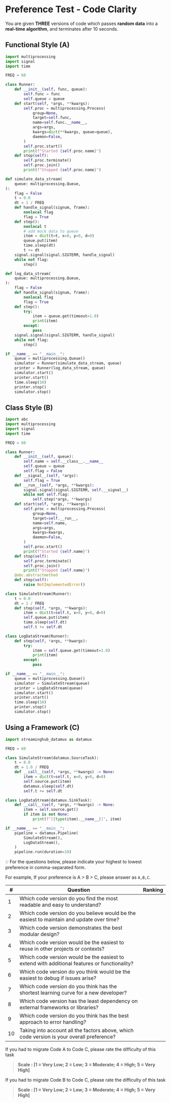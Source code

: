 # Preference Test - Code Clarity

You are given **THREE** versions of code which passes **random data** into a **real-time algorithm**, and terminates after 10 seconds.

## Functional Style (A)

```python
import multiprocessing
import signal
import time

FREQ = 60

class Runner:
    def __init__(self, func, queue):
        self.func = func
        self.queue = queue
    def start(self, *args, **kwargs):
        self.proc = multiprocessing.Process(
            group=None,
            target=self.func,
            name=self.func.__name__,
            args=args,
            kwargs=dict(**kwargs, queue=queue),
            daemon=False,
        )
        self.proc.start()
        print(f"Started {self.proc.name}")
    def stop(self):
        self.proc.terminate()
        self.proc.join()
        print(f"Stopped {self.proc.name}")

def simulate_data_stream(
    queue: multiprocessing.Queue,
):
    flag = False
    t = 0.0
    dt = 1 / FREQ
    def handle_signal(signum, frame):
        nonlocal flag
        flag = True
    def step():
        nonlocal t
        # add mock data to queue
        item = dict(t=t, x=0, y=0, d=0)
        queue.put(item)
        time.sleep(dt)
        t += dt
    signal.signal(signal.SIGTERM, handle_signal)
    while not flag:
        step()

def log_data_stream(
    queue: multiprocessing.Queue,
):
    flag = False
    def handle_signal(signum, frame):
        nonlocal flag
        flag = True
    def step():
        try:
            item = queue.get(timeout=1.0)
            print(item)
        except:
            pass
    signal.signal(signal.SIGTERM, handle_signal)
    while not flag:
        step()

if __name__ == "__main__":
    queue = multiprocessing.Queue()
    simulator = Runner(simulate_data_stream, queue)
    printer = Runner(log_data_stream, queue)
    simulator.start()
    printer.start()
    time.sleep(10)
    printer.stop()
    simulator.stop()
```

## Class Style (B)

```python
import abc
import multiprocessing
import signal
import time

FREQ = 60

class Runner:
    def __init__(self, queue):
        self.name = self.__class__.__name__
        self.queue = queue
        self.flag = False
    def __signal__(self, *args):
        self.flag = True
    def __run__(self, *args, **kwargs):
        signal.signal(signal.SIGTERM, self.__signal__)
        while not self.flag:
            self.step(*args, **kwargs)
    def start(self, *args, **kwargs):
        self.proc = multiprocessing.Process(
            group=None,
            target=self.__run__,
            name=self.name,
            args=args,
            kwargs=kwargs,
            daemon=False,
        )
        self.proc.start()
        print(f"Started {self.name}")
    def stop(self):
        self.proc.terminate()
        self.proc.join()
        print(f"Stopped {self.name}")
    @abc.abstractmethod
    def step(self):
        raise NotImplementedError()

class SimulateStream(Runner):
    t = 0.0
    dt = 1 / FREQ
    def step(self, *args, **kwargs):
        item = dict(t=self.t, x=0, y=0, d=0)
        self.queue.put(item)
        time.sleep(self.dt)
        self.t += self.dt

class LogDataStream(Runner):
    def step(self, *args, **kwargs):
        try:
            item = self.queue.get(timeout=1.0)
            print(item)
        except:
            pass

if __name__ == "__main__":
    queue = multiprocessing.Queue()
    simulator = SimulateStream(queue)
    printer = LogDataStream(queue)
    simulator.start()
    printer.start()
    time.sleep(10)
    printer.stop()
    simulator.stop()
```

## Using a Framework (C)

```python
import streaminghub_datamux as datamux

FREQ = 60

class SimulateStream(datamux.SourceTask):
    t = 0.0
    dt = 1.0 / FREQ
    def __call__(self, *args, **kwargs) -> None:
        item = dict(t=self.t, x=0, y=0, d=0)
        self.source.put(item)
        datamux.sleep(self.dt)
        self.t += self.dt

class LogDataStream(datamux.SinkTask):
    def __call__(self, *args, **kwargs) -> None:
        item = self.source.get()
        if item is not None:
            print(f"[{type(item).__name__}]", item)

if __name__ == "__main__":
    pipeline = datamux.Pipeline(
        SimulateStream(),
        LogDataStream(),
    )
    pipeline.run(duration=10)
```

<aside>
💡 For the questions below, please indicate your highest to lowest preference in comma-separated form.

For example, If your preference is A > B > C, please answer as `A,B,C`.

</aside>

| # | Question | Ranking |
| --- | --- | --- |
| 1 | Which code version do you find the most readable and easy to understand? |  |
| 2 | Which code version do you believe would be the easiest to maintain and update over time? |  |
| 3 | Which code version demonstrates the best modular design? |  |
| 4 | Which code version would be the easiest to reuse in other projects or contexts? |  |
| 5 | Which code version would be the easiest to extend with additional features or functionality? |  |
| 6 | Which code version do you think would be the easiest to debug if issues arise? |  |
| 7 | Which code version do you think has the shortest learning curve for a new developer? |  |
| 8 | Which code version has the least dependency on external frameworks or libraries? |  |
| 9 | Which code version do you think has the best approach to error handling? |  |
| 10 | Taking into account all the factors above, which code version is your overall preference? |  |

If you had to migrate Code A to Code C, please rate the difficulty of this task

> **Scale : [1 = Very Low; 2 = Low; 3 = Moderate; 4 = High; 5 = Very High]**
> 

If you had to migrate Code B to Code C, please rate the difficulty of this task

> **Scale : [1 = Very Low; 2 = Low; 3 = Moderate; 4 = High; 5 = Very High]**
>